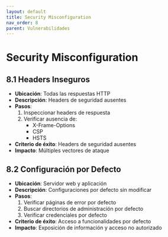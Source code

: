 ```yaml
---
layout: default
title: Security Misconfiguration
nav_order: 8
parent: Vulnerabilidades
---
```


# Security Misconfiguration

## 8.1 Headers Inseguros
- **Ubicación**: Todas las respuestas HTTP
- **Descripción**: Headers de seguridad ausentes
- **Pasos**:
  1. Inspeccionar headers de respuesta
  2. Verificar ausencia de:
     - X-Frame-Options
     - CSP
     - HSTS
- **Criterio de éxito**: Headers de seguridad ausentes
- **Impacto**: Múltiples vectores de ataque

## 8.2 Configuración por Defecto
- **Ubicación**: Servidor web y aplicación
- **Descripción**: Configuraciones por defecto sin modificar
- **Pasos**:
  1. Verificar páginas de error por defecto
  2. Buscar directorios de administración por defecto
  3. Verificar credenciales por defecto
- **Criterio de éxito**: Acceso a funcionalidades por defecto
- **Impacto**: Exposición de información y acceso no autorizado
